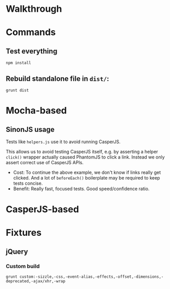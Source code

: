 # Walkthrough

# Commands

## Test everything

    npm install

## Rebuild standalone file in `dist/`:

    grunt dist

# Mocha-based

## SinonJS usage

Tests like `helpers.js` use it to avoid running CasperJS.

This allows us to avoid testing CasperJS itself, e.g. by asserting a helper `click()` wrapper actually caused PhantomJS to click a link. Instead we only assert correct use of CasperJS APIs.

* Cost: To continue the above example, we don't know if links really get clicked. And a lot of `beforeEach()` boilerplate may be required to keep tests concise.
* Benefit: Really fast, focused tests. Good speed/confidence ratio.

# CasperJS-based

# Fixtures

## jQuery

### Custom build

    grunt custom:-sizzle,-css,-event-alias,-effects,-offset,-dimensions,-deprecated,-ajax/xhr,-wrap

